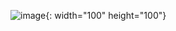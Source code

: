 ![image](https://github.com/zadigg/sunriseset/assets/62830716/5e12be58-896b-4547-a4e3-b1d58485042b){: width="100" height="100"}
